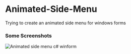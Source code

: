 # Animated-Side-Menu
Trying to create an animated side menu for windows forms

### Some Screenshots

![Animated side menu c# winform ](https://user-images.githubusercontent.com/24621701/26945782-c32aada2-4c41-11e7-9060-34451cb26d77.png)
